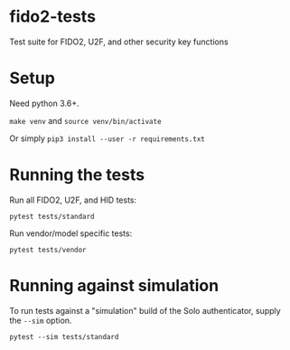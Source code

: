 # fido2-tests

Test suite for FIDO2, U2F, and other security key functions

# Setup

Need python 3.6+.

`make venv` and `source venv/bin/activate`

Or simply `pip3 install --user -r requirements.txt`

# Running the tests

Run all FIDO2, U2F, and HID tests:

```
pytest tests/standard
```

Run vendor/model specific tests:

```
pytest tests/vendor
```

# Running against simulation

To run tests against a "simulation" build of the Solo authenticator, supply the `--sim` option.

```
pytest --sim tests/standard
```

